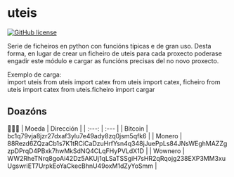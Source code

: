 # uteis
[![GitHub license](https://img.shields.io/github/license/Ran-n/uteis)](https://github.com/Ran-n/uteis/blob/master/LICENSE)

Serie de ficheiros en python con funcións típicas e de gran uso.
Desta forma, en lugar de crear un ficheiro de uteis para cada proxecto poderase engadir este módulo e cargar as funcións precisas del no novo proxecto.

Exemplo de carga:  
    import uteis
    from uteis import catex
    from uteis import catex, ficheiro
    from uteis import catex
    from uteis.ficheiro import cargar

## Doazóns
🙇🙇‍♀
| Moeda     | Dirección                                                                                         |
| :---:     | :---                                                                                              |
| Bitcoin   | bc1q79vja8jzr27dxaf3ylu7e49ady8zq0jsm5qfk6                                                        |
| Monero    | 88Rezd6ZQzaCb1s7K1tRCiCaDzuHrfYsn4q348jJuePpLs84JNsWEghMAZZgzpDPrqD4PBxk7hwMkSdNQ4CLqFHyPVLdX1D   |
| Wownero   | WW2RheTNrq8goAi42Dz5AKUj1qLSaTSSgiH7sHR2qRqojg238EXP3MM3xuUgswriET7UrpkEoYaCkecBhnU49oxM1dZyYoSmm |
